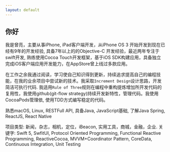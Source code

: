 ```yaml
---
layout: default
---
```


## 你好

我是曾亮，主要从事iPhone, iPad客户端开发，从iPhone OS 3 开始开发到现在已经有9年的开发经验, 具备7年以上的的Objective-C 开发经验，最近两年专注于swift开发, 熟练使用Cocoa Touch开发框架，基于iOS SDK构建应用，具备独立完成iOS客户端应用开发能力，在AppStore曾上线过多款应用。

在工作之余我通过阅读，学习使自己知识得到更新，持续追求提高自己的编程技能，在我的业余项目中尝试新的技术。我采取`Increment Design`设计思路，开发简洁可执行代码. 我适用`Rule of Three`规则在编程中重构提炼增加所开发代码的复用性，我使用github(git-flow strategy)持续开发新特性，管理代码。我使用CocoaPods管理依, 使用TDD方式编写稳定的代码。

熟悉macOS, Linux, RESTFull API,
具备Java, JavaScript基础,
了解Java Spring, ReactJS, React Native

项目类型: 新闻，杂志，相机，定位，iBeacon, 实用工具，商城，金融，企业.
关键字: Swift 5, SwfitUI, Protocol Oriented Programming, Functional Reactive
Programming, ReactiveCocoa, MVVM+Coordinator Pattern, CoreData,
Continuous Integration, Unit Testing
